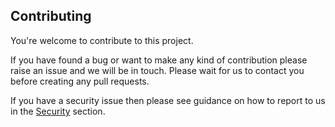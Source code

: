 ## Contributing

You're welcome to contribute to this project.

If you have found a bug or want to make any kind of contribution please raise an issue and we will be in touch. Please wait for us to contact you before creating any pull requests.

If you have a security issue then please see guidance on how to report to us in the [Security](SECURITY.md) section.
